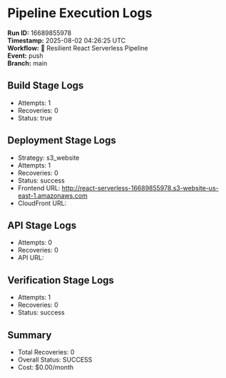 # Pipeline Execution Logs

**Run ID:** 16689855978  
**Timestamp:** 2025-08-02 04:26:25 UTC  
**Workflow:** 🚀 Resilient React Serverless Pipeline  
**Event:** push  
**Branch:** main  

## Build Stage Logs
- Attempts: 1
- Recoveries: 0
- Status: true

## Deployment Stage Logs  
- Strategy: s3_website
- Attempts: 1
- Recoveries: 0
- Status: success
- Frontend URL: http://react-serverless-16689855978.s3-website-us-east-1.amazonaws.com
- CloudFront URL: 

## API Stage Logs
- Attempts: 0  
- Recoveries: 0
- API URL: 

## Verification Stage Logs
- Attempts: 1
- Recoveries: 0  
- Status: success

## Summary
- Total Recoveries: 0
- Overall Status: SUCCESS
- Cost: $0.00/month

